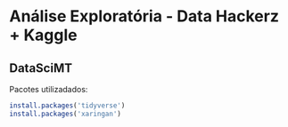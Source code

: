 # Análise Exploratória - Data Hackerz + Kaggle

## DataSciMT

Pacotes utilizadados:

``` r
install.packages('tidyverse')
install.packages('xaringan')
```
